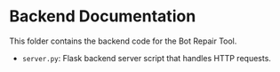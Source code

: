 # Backend Documentation

This folder contains the backend code for the Bot Repair Tool.

- `server.py`: Flask backend server script that handles HTTP requests.
